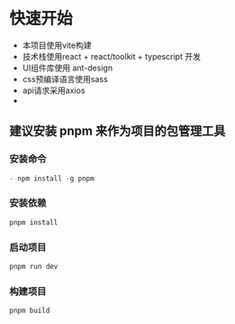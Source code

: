# 快速开始

- 本项目使用vite构建
- 技术栈使用react + react/toolkit + typescript 开发
- UI组件库使用 ant-design
- css预编译语言使用sass
- api请求采用axios
- 

## **建议安装 pnpm 来作为项目的包管理工具**

### 安装命令

```javascript
- npm install -g pnpm
```

### 安装依赖

``` javascript
pnpm install
```

### 启动项目

``` javascript
pnpm run dev
```

### 构建项目

``` javascript
pnpm build
```
